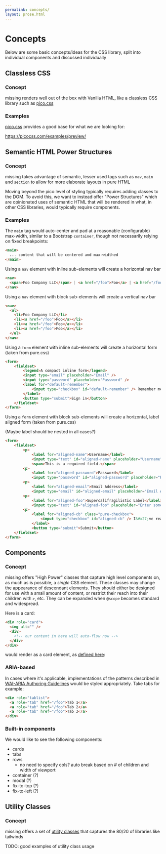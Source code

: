 ```yaml
---
permalink: concepts/
layout: prose.html
---
```


# Concepts

Below are some basic concepts/ideas for the CSS library, split into individual components and discussed individually

## Classless CSS

### Concept

missing renders well out of the box with Vanilla HTML, like a classless CSS library such as [pico.css]

### Examples

[pico.css] provides a good base for what we are looking for:

https://picocss.com/examples/preview/

[pico.css]: https://picocss.com

## Semantic HTML Power Structures

### Concept

missing takes advantage of semantic, lesser used tags such as `nav`, `main` and `section` to allow for more elaborate layouts in pure HTML

Moving beyond the pico level of styling typically requires adding classes to the DOM.  To avoid this, we want to
instead offer "Power Structures" which are opinionated uses of semantic HTML that will be rendered in what, in
other CSS libraries, would typically require components.

### Examples

The `main` tag would auto-center and pad at a reasonable (configurable) max-width, similar to a Bootstrap
`container`, though not necessarily relying on fixed breakpoints:

```html
<main>
  ... content that will be centered and max-widthed
</main>
```

Using a `nav` element with inline sub-elements will create a horizontal nav bar

```html
<nav>
  <span>Foo Company LLC</span> | <a href="/foo">Foo</a> | <a href="/foo">Foo</a> | <a href="/foo">Foo</a>
</nav>
```

Using a `nav` element with block sub-elements will create a vertical nav bar

```html
<nav>
  <ul>
    <li>Foo Company LLC</li>
    <li><a href="/foo">Foo</a></li>
    <li><a href="/foo">Foo</a></li>
    <li><a href="/foo">Foo</a></li>
  </ul>
</nav>
```

Using a `form` element with inline sub-elements will create a horizontal form (taken from pure.css)

```html
<form>
    <fieldset>
        <legend>A compact inline form</legend>
        <input type="email" placeholder="Email" />
        <input type="password" placeholder="Password" />
        <label for="default-remember">
            <input type="checkbox" id="default-remember" /> Remember me
        </label>
        <button type="submit">Sign in</button>
    </fieldset>
</form>

```

Using a `form` element with block sub-elements will create a horizontal, label aligned form (taken from pure.css)

(Maybe label should be nested in all cases?)

```html
<form>
    <fieldset>
        <p>
            <label for="aligned-name">Username</label>
            <input type="text" id="aligned-name" placeholder="Username" />
            <span>This is a required field.</span>
        <p>
            <label for="aligned-password">Password</label>
            <input type="password" id="aligned-password" placeholder="Password" />
        <p>
            <label for="aligned-email">Email Address</label>
            <input type="email" id="aligned-email" placeholder="Email Address" />
        <p>
            <label for="aligned-foo">Supercalifragilistic Label</label>
            <input type="text" id="aligned-foo" placeholder="Enter something here..." />
        <p>
            <label for="aligned-cb" class="pure-checkbox">
                <input type="checkbox" id="aligned-cb" /> I&#x27;ve read the terms and conditions
            </label>
            <button type="submit">Submit</button>
    </fieldset>
</form>
```

##  Components

### Concept

missing offers "High Power" classes that capture high level components on, as much as is possible, a *single* CSS element.
These classes may change the appearance of descendant elements. They should either be designed for use with a small amount
of content, or restrict their reach into their children with `>`, etc. They can be expanded when `@scope` becomes standard
and widespread.

Here is a card:

```html
<div role="card">
  <img alt="" />
  <div>
    <!-- our content in here will auto-flow now -->
  </div>
</div>
```

would render as a card element, as [defined here](https://piccalil.li/blog/cube-css/):

### ARIA-based

In cases where it's applicable, implementations of the patterns described in [WAI-ARIA Authoring Guidelines]
would be styled appropriately. Take tabs for example:

```html
<div role="tablist">
  <a role="tab" href="/foo">Tab 1</a>
  <a role="tab" href="/foo">Tab 2</a>
  <a role="tab" href="/foo">Tab 3</a>
</div>
```

[WAI-ARIA Authoring Guidelines]: https://www.w3.org/TR/wai-aria-practices-1.2/

### Built-in components

We would like to see the following components:

* cards
* tabs
* rows
  * no need to specify cols? auto break based on # of children and width of viewport
* container (?)
* modal (?)
* fix-to-top (?)
* fix-to-left (?)


## Utility Classes

### Concept

missing offers a set of [utility classes](https://cube.fyi/utility.html) that captures the 80/20 of libraries like tailwinds

TODO: good examples of utility class usage
